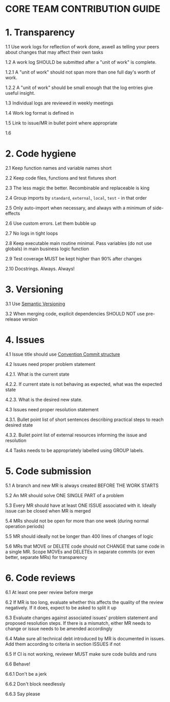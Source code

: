 # CORE TEAM CONTRIBUTION GUIDE

# 1. Transparency

1.1 Use work logs for reflection of work done, aswell as telling your peers about changes that may affect their own tasks

1.2 A work log SHOULD be submitted after a "unit of work" is complete.

1.2.1 A "unit of work" should not span more than one full day's worth of work.

1.2.2 A "unit of work" should be small enough that the log entries give useful insight.

1.3 Individual logs are reviewed in weekly meetings

<!--1.4 Bullet point list of topics and one or more sub-points describing each item in short sentences, eg;

```
- Core
	* fixed foo
	* fixed bar
- Frontend
	* connected bar to baz

```-->

1.4 Work log format is defined in []()

1.5 Link to issue/MR in bullet point where appropriate

1.6 


# 2. Code hygiene

2.1 Keep function names and variable names short

2.2 Keep code files, functions and test fixtures short

2.3 The less magic the better. Recombinable and replaceable is king

2.4 Group imports by `standard`, `external`, `local`, `test` - in that order

2.5 Only auto-import when necessary, and always with a minimum of side-effects

2.6 Use custom errors. Let them bubble up

2.7 No logs in tight loops

2.8 Keep executable main routine minimal. Pass variables (do not use globals) in main business logic function

2.9 Test coverage MUST be kept higher than 90% after changes

2.10 Docstrings. Always. Always!


# 3. Versioning

3.1 Use [Semantic Versioning](https://semver.org/)

3.2 When merging code, explicit dependencies SHOULD NOT use pre-release version


# 4. Issues

4.1 Issue title should use [Convention Commit structure](https://www.conventionalcommits.org/en/v1.0.0-beta.2/)

4.2 Issues need proper problem statement

4.2.1. What is the current state

4.2.2. If current state is not behaving as expected, what was the expected state

4.2.3. What is the desired new state.

4.3  Issues need proper resolution statement

4.3.1. Bullet point list of short sentences describing practical steps to reach desired state
		
4.3.2. Builet point list of external resources informing the issue and resolution

4.4 Tasks needs to be appropriately labelled using GROUP labels.


# 5. Code submission

5.1 A branch and new MR is always created BEFORE THE WORK STARTS

5.2 An MR should solve ONE SINGLE PART of a problem

5.3 Every MR should have at least ONE ISSUE associated with it. Ideally issue can be closed when MR is merged

5.4 MRs should not be open for more than one week (during normal operation periods)

5.5 MR should ideally not be longer than 400 lines of changes of logic

5.6 MRs that MOVE or DELETE code should not CHANGE that same code in a single MR. Scope MOVEs and DELETEs in separate commits (or even better, separate MRs) for transparency


# 6. Code reviews

6.1 At least one peer review before merge

6.2 If MR is too long, evaluate whether this affects the quality of the review negatively. If it does, expect to be asked to split it up

6.3 Evaluate changes against associated issues' problem statement and proposed resolution steps. If there is a mismatch, either MR needs to change or issue needs to be amended accordingly

6.4 Make sure all technical debt introduced by MR is documented in issues. Add them according to criteria in section ISSUES if not

6.5 If CI is not working, reviewer MUST make sure code builds and runs

6.6 Behave!

6.6.1 Don't be a jerk

6.6.2 Don't block needlessly

6.6.3 Say please
